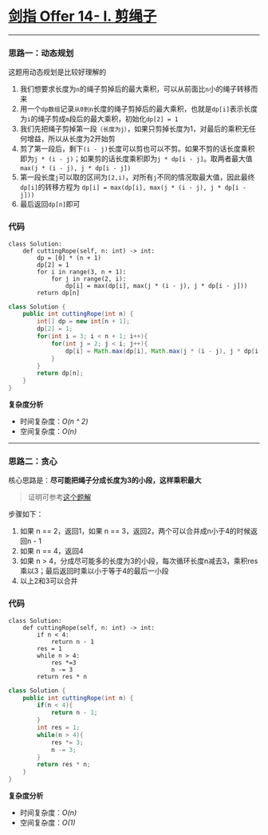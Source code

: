 # [剑指 Offer 14- I. 剪绳子](https://leetcode-cn.com/problems/jian-sheng-zi-lcof/)
***
### 思路一：动态规划
这题用动态规划是比较好理解的
1. 我们想要求长度为`n`的绳子剪掉后的最大乘积，可以从前面比`n`小的绳子转移而来
2. 用一个`dp数组`记录`从0到n`长度的绳子剪掉后的最大乘积，也就是`dp[i]`表示长度为`i`的绳子剪成`m`段后的最大乘积，初始化`dp[2] = 1`
3. 我们先把绳子剪掉第一段`（长度为j）`，如果只剪掉长度为1，对最后的乘积无任何增益，所以从长度为2开始剪
4. 剪了第一段后，剩下`(i - j)`长度可以剪也可以不剪。如果不剪的话长度乘积即为`j * (i - j)`；如果剪的话长度乘积即为`j * dp[i - j]`。取两者最大值`max(j * (i - j), j * dp[i - j])`
5. 第一段长度`j`可以取的区间为`[2,i)`，对所有`j`不同的情况取最大值，因此最终`dp[i]`的转移方程为
`dp[i] = max(dp[i], max(j * (i - j), j * dp[i - j]))`
6. 最后返回`dp[n]`即可
### 代码
```Python3 []
class Solution:
    def cuttingRope(self, n: int) -> int:
        dp = [0] * (n + 1)
        dp[2] = 1
        for i in range(3, n + 1):
            for j in range(2, i):
                dp[i] = max(dp[i], max(j * (i - j), j * dp[i - j]))
        return dp[n]
```

```Java []
class Solution {
    public int cuttingRope(int n) {
        int[] dp = new int[n + 1];
        dp[2] = 1;
        for(int i = 3; i < n + 1; i++){
            for(int j = 2; j < i; j++){
                dp[i] = Math.max(dp[i], Math.max(j * (i - j), j * dp[i - j]));
            }
        }
        return dp[n];
    }
}
```

**复杂度分析**
- 时间复杂度：*O(n ^ 2)*
- 空间复杂度：*O(n)*
***
### 思路二：贪心

核心思路是：**尽可能把绳子分成长度为3的小段，这样乘积最大**
>证明可参考[这个题解](https://leetcode-cn.com/problems/jian-sheng-zi-lcof/solution/mian-shi-ti-14-i-jian-sheng-zi-tan-xin-si-xiang-by/)

步骤如下：
1. 如果 n == 2，返回1，如果 n == 3，返回2，两个可以合并成n小于4的时候返回n - 1
2. 如果 n == 4，返回4
3. 如果 n > 4，分成尽可能多的长度为3的小段，每次循环长度n减去3，乘积res乘以3；最后返回时乘以小于等于4的最后一小段
4. 以上2和3可以合并
### 代码
```Python3 []
class Solution:
    def cuttingRope(self, n: int) -> int:
        if n < 4:
            return n - 1
        res = 1
        while n > 4:
            res *=3
            n -= 3
        return res * n
```

```Java []
class Solution {
    public int cuttingRope(int n) {
        if(n < 4){
            return n - 1;
        }
        int res = 1;
        while(n > 4){
            res *= 3;
            n -= 3;
        }
        return res * n;
    }
}
```
**复杂度分析**
- 时间复杂度：*O(n)*
- 空间复杂度：*O(1)*